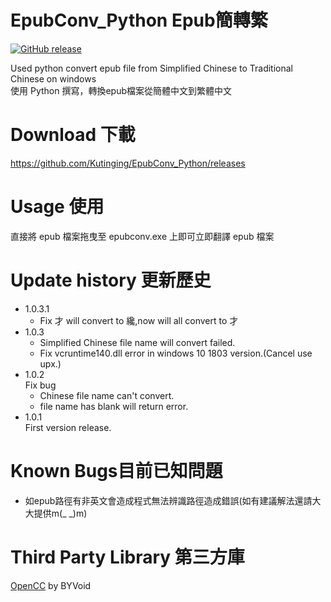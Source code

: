 # EpubConv_Python Epub簡轉繁
[![GitHub release](https://img.shields.io/github/release/Kutinging/EpubConv_Python.svg?style=plastic)](https://github.com/Kutinging/EpubConv_Python/releases)  
  
Used python convert epub file from Simplified Chinese to Traditional Chinese on windows  
使用 Python 撰寫，轉換epub檔案從簡體中文到繁體中文  
# Download 下載
https://github.com/Kutinging/EpubConv_Python/releases
# Usage 使用
直接將 epub 檔案拖曳至 epubconv.exe 上即可立即翻譯 epub 檔案
# Update history 更新歷史
* 1.0.3.1
  * Fix 才 will convert to 纔,now will all convert to 才
* 1.0.3
  * Simplified Chinese file name will convert failed.
  * Fix vcruntime140.dll error in windows 10 1803 version.(Cancel use upx.)
* 1.0.2  
  Fix bug
  * Chinese file name can't convert.
  * file name has blank will return error.
* 1.0.1  
  First version release.

# Known Bugs目前已知問題
* 如epub路徑有非英文會造成程式無法辨識路徑造成錯誤(如有建議解法還請大大提供m(_  _)m)

# Third Party Library 第三方庫
[OpenCC](https://github.com/BYVoid/OpenCC) by BYVoid
